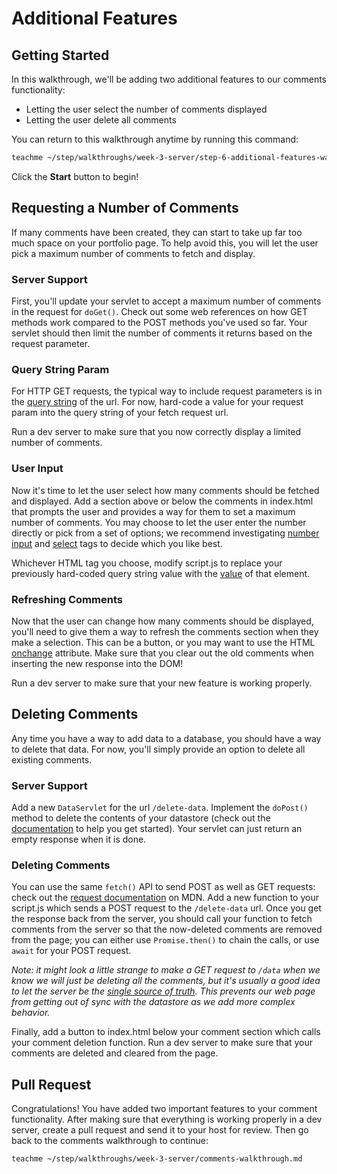 # Additional Features

## Getting Started

In this walkthrough, we'll be adding two additional features to
our comments functionality:

-   Letting the user select the number of comments displayed
-   Letting the user delete all comments

You can return to this walkthrough anytime by running this command:

```bash
teachme ~/step/walkthroughs/week-3-server/step-6-additional-features-walkthrough.md
```

Click the **Start** button to begin!

## Requesting a Number of Comments

If many comments have been created, they can start to take up far too much space
on your portfolio page. To help avoid this, you will let the user pick a
maximum number of comments to fetch and display.

### Server Support

First, you'll update your servlet to accept a maximum number of comments
in the request for `doGet()`. Check out some web references on how GET methods
work compared to the POST methods you've used so far. Your servlet should then
limit the number of comments it returns based on the request parameter.

### Query String Param

For HTTP GET requests, the typical way to include request parameters
is in the [query string](https://en.wikipedia.org/wiki/Query_string)
of the url. For now, hard-code a value for your request param into
the query string of your fetch request url.

Run a dev server to make sure that you now correctly display a limited
number of comments.

### User Input

Now it's time to let the user select how many comments should be fetched
and displayed. Add a section above or below the comments in index.html
that prompts the user and provides a way for them to set a maximum number
of comments. You may choose to let the user enter the number directly or
pick from a set of options; we recommend investigating
[number input](https://www.w3schools.com/tags/att_input_type_number.asp)
and [select](https://www.w3schools.com/tags/tag_select.asp) tags to
decide which you like best.

Whichever HTML tag you choose, modify script.js to replace your previously
hard-coded query string value with the
[value](https://www.w3schools.com/tags/att_value.asp) of that element.

### Refreshing Comments

Now that the user can change how many comments should be displayed, you'll
need to give them a way to refresh the comments section when they make
a selection. This can be a button, or you may want to use the HTML
[onchange](https://www.w3schools.com/tags/att_onchange.asp) attribute.
Make sure that you clear out the old comments when inserting the
new response into the DOM!

Run a dev server to make sure that your new feature is working properly.

## Deleting Comments

Any time you have a way to add data to a database, you should have a way
to delete that data. For now, you'll simply provide an option to delete
all existing comments.

### Server Support

Add a new `DataServlet` for the url `/delete-data`. Implement the
`doPost()` method to delete the contents of your datastore (check out the
[documentation](https://cloud.google.com/appengine/docs/standard/java/datastore/creating-entities#Deleting_entities)
to help you get started). Your servlet can just return an empty response
when it is done.

### Deleting Comments

You can use the same `fetch()` API to send POST as well as GET requests:
check out the
[request documentation](https://developer.mozilla.org/en-US/docs/Web/API/Request)
on MDN. Add a new function to your script.js which sends a POST request to
the `/delete-data` url. Once you get the response back from the server, you
should call your function to fetch comments from the server so that the
now-deleted comments are removed from the page; you can either use
`Promise.then()` to chain the calls, or use `await` for your POST request.

*Note: it might look a little strange to make a GET request to `/data`
when we know we will just be deleting all the comments, but it's usually
a good idea to let the server be the
[single source of truth](https://en.wikipedia.org/wiki/Single_source_of_truth).
This prevents our web page from getting out of sync with the datastore
as we add more complex behavior.*

Finally, add a button to index.html below your comment section which calls
your comment deletion function. Run a dev server to make sure that
your comments are deleted and cleared from the page.

## Pull Request

Congratulations! You have added two important features to your comment
functionality. After making sure that everything is working properly in
a dev server, create a pull request and send it to your host for
review. Then go back to the comments walkthrough to continue:

```bash
teachme ~/step/walkthroughs/week-3-server/comments-walkthrough.md
```
